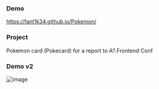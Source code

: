 ### Demo

https://fant1k34.github.io/Pokemon/

### Project

Pokemon card (Pokecard) for a report to A?.Frontend Conf

### Demo v2

![image](https://user-images.githubusercontent.com/45245696/206928686-36cdc684-82c3-4717-82ef-345b72b67be4.png)
